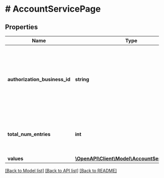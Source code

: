 # # AccountServicePage

## Properties

Name | Type | Description | Notes
------------ | ------------- | ------------- | -------------
**authorization_business_id** | **string** | &lt;div lang&#x3D;\&quot;ja\&quot;&gt;アプリケーションによるYahoo!広告へのアクセスを認可したYahoo! JAPANビジネスIDです。&lt;/div&gt; &lt;div lang&#x3D;\&quot;en\&quot;&gt;Yahoo! JAPAN Business ID that authorized access to Yahoo! JAPAN Ads via application.&lt;/div&gt; | [optional]
**total_num_entries** | **int** | &lt;div lang&#x3D;\&quot;ja\&quot;&gt;取得される項目の総件数です。&lt;/div&gt; &lt;div lang&#x3D;\&quot;en\&quot;&gt;Total number of items to be retrieved.&lt;/div&gt; | [optional]
**values** | [**\OpenAPI\Client\Model\AccountServiceValue[]**](AccountServiceValue.md) |  | [optional]

[[Back to Model list]](../../README.md#models) [[Back to API list]](../../README.md#endpoints) [[Back to README]](../../README.md)
